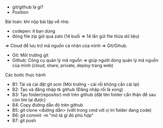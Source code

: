 - git/github là gì?
- Position

Bài toán: khi nộp bài tập về nhà:

- codepen: ít bạn dùng
- đóng file zip gửi qua zalo (14 buổi => 14 lần gửi file thừa dữ liệu)

=> Cloud để lưu trữ mã nguồn cá nhân của mình => Git/Gihub.

- Git: Môi trường git
- Github: Công cụ quản lý mã nguồn => giúp người dùng quản lý mã nguồn của mình (cloud, share, private, deploy trang web)

Các bước thực hành

- B1: Tải và cài đặt git scm (Môi trường - cài rồi không cần cài lại)
- B2: Tạo và đăng nhập tk github (Đăng nhập rồi là xong)
- B3: Tạo folder(repositor) mới trên github (đặt tên folder cẩn thận để sau còn tìm lại được)
- B4: Copy đường dẫn đó trên github
- B5: git clone <đường dẫn> (viết trong cmd với vị trí folder đang code)
- B6: git commit -m "mô tả gì đó phù hợp"
- B7: git push
